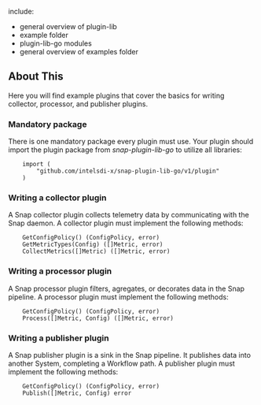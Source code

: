 

include:
* general overview of plugin-lib
* example folder
* plugin-lib-go modules
* general overview of examples folder


## About This
Here you will find example plugins that cover the basics for writing collector, processor, and publisher plugins.

### Mandatory package

There is one mandatory package every plugin must use. Your plugin should import the plugin package from *snap-plugin-lib-go* to utilize all libraries:

```
	import (
		"github.com/intelsdi-x/snap-plugin-lib-go/v1/plugin"
	)
```

### Writing a collector plugin
A Snap collector plugin collects telemetry data by communicating with the Snap daemon. A collector plugin must implement the following methods:

```    
	GetConfigPolicy() (ConfigPolicy, error)
    GetMetricTypes(Config) ([]Metric, error)
    CollectMetrics([]Metric) ([]Metric, error)
```

### Writing a processor plugin
A Snap processor plugin filters, agregates, or decorates data in the Snap pipeline. A processor plugin must implement the following methods:

```
	GetConfigPolicy() (ConfigPolicy, error)
    Process([]Metric, Config) ([]Metric, error)
```

### Writing a publisher plugin
A Snap publisher plugin is a sink in the Snap pipeline.  It publishes data into another System, completing a Workflow path. A publisher plugin must implement the following methods:

```
	GetConfigPolicy() (ConfigPolicy, error)
    Publish([]Metric, Config) error
```













